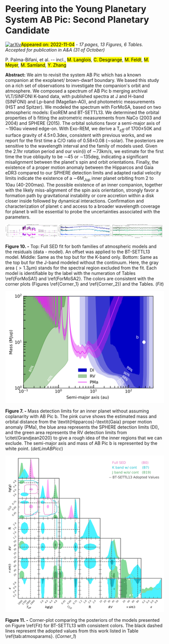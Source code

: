 <div class="macros" style="visibility:hidden;">
$\newcommand{\ensuremath}{}$
$\newcommand{\xspace}{}$
$\newcommand{\object}[1]{\texttt{#1}}$
$\newcommand{\farcs}{{.}''}$
$\newcommand{\farcm}{{.}'}$
$\newcommand{\arcsec}{''}$
$\newcommand{\arcmin}{'}$
$\newcommand{\ion}[2]{#1#2}$
$\newcommand{\textsc}[1]{\textrm{#1}}$
$\newcommand{\hl}[1]{\textrm{#1}}$
$\newcommand{\red}[1]{\textcolor{red}{#1}}$
$\newcommand{\blue}[1]{\textcolor{blue}{#1}}$
$\newcommand{\teal}[1]{\textcolor{teal}{#1}}$
$\newcommand{\cyan}[1]{\textcolor{cyan}{#1}}$
$\newcommand{\violet}[1]{\textcolor{violet}{#1}}$
$\newcommand{\magenta}[1]{\textcolor{magenta}{#1}}$
$\newcommand{\fgreen}[1]{\textcolor{ForestGreen}{#1}}$
$\newcommand{\lgreen}[1]{\textcolor{LimeGreen}{#1}}$
$\newcommand{\nblue}[1]{\textcolor{NavyBlue}{#1}}$
$\newcommand{\theenumi}{\roman{enumi}}$
$\newcommand{\arraystretch}{1.7}$</div>

<div class="macros" style="visibility:hidden;">
$\newcommand{$\ensuremath$}{}$
$\newcommand{$\xspace$}{}$
$\newcommand{$\object$}[1]{\texttt{#1}}$
$\newcommand{$\farcs$}{{.}''}$
$\newcommand{$\farcm$}{{.}'}$
$\newcommand{$\arcsec$}{''}$
$\newcommand{$\arcmin$}{'}$
$\newcommand{$\ion$}[2]{#1#2}$
$\newcommand{$\textsc$}[1]{\textrm{#1}}$
$\newcommand{$\hl$}[1]{\textrm{#1}}$
$\newcommand{$\red$}[1]{\textcolor{red}{#1}}$
$\newcommand{$\blue$}[1]{\textcolor{blue}{#1}}$
$\newcommand{$\teal$}[1]{\textcolor{teal}{#1}}$
$\newcommand{$\cyan$}[1]{\textcolor{cyan}{#1}}$
$\newcommand{$\violet$}[1]{\textcolor{violet}{#1}}$
$\newcommand{$\magenta$}[1]{\textcolor{magenta}{#1}}$
$\newcommand{$\fgreen$}[1]{\textcolor{ForestGreen}{#1}}$
$\newcommand{$\lgreen$}[1]{\textcolor{LimeGreen}{#1}}$
$\newcommand{$\nblue$}[1]{\textcolor{NavyBlue}{#1}}$
$\newcommand{$\theenumi$}{\roman{enumi}}$
$\newcommand{$\arraystretch$}{1.7}$</div>



<div id="title">

# Peering into the Young Planetary System AB Pic:  Second Planetary Candidate

</div>
<div id="comments">

[![arXiv](https://img.shields.io/badge/arXiv-2211.01474-b31b1b.svg)](https://arxiv.org/abs/2211.01474)<mark>Appeared on: 2022-11-04</mark> - _17 pages, 13 Figures, 6 Tables. Accepted for publication in A&A (31 of October)_

</div>
<div id="authors">

P. Palma-Bifani, et al. -- incl., <mark><mark>M. Langlois</mark></mark>, <mark><mark>C. Desgrange</mark></mark>, <mark><mark>M. Feldt</mark></mark>, <mark><mark>M. Meyer</mark></mark>, <mark><mark>M. Samland</mark></mark>, <mark><mark>Y. Zhang</mark></mark>

</div>
<div id="abstract">

**Abstract:** We aim to revisit the system AB Pic which has a known companion at the exoplanet/ brown-dwarf boundary. We based this study on a rich set of observations to investigate the companion's orbit and atmosphere. We composed a spectrum of AB Pic b merging archival VLT/SINFONI K-band data, with published spectra at J and H-band (SINFONI) and Lp-band (Magellan-AO), and photometric measurements (HST and Spitzer). We modeled the spectrum with ForMoSA, based on two atmospheric models: ExoREM and BT-SETTL13. We determined the orbital properties of b fitting the astrometric measurements from NaCo (2003 and 2004) and SPHERE (2015). The orbital solutions favor a semi-major axis of $\sim$190au viewed edge-on. With Exo-REM, we derive a T$_{eff}$ of 1700$\pm$50K and surface gravity of 4.5$\pm$0.3dex, consistent with previous works, and we report for the first time a C/O ratio of 0.58$\pm$0.08 ($\sim$solar). The posteriors are sensitive to the wavelength interval and the family of models used. Given the 2.1hr rotation period and our vsin(i) of $\sim$73km/s, we estimate for the first time the true obliquity to be $\sim$45 or $\sim$135deg, indicating a significant misalignment between the planet's spin and orbit orientations. Finally, the existence of a proper motion anomaly between the Hipparcos and Gaia eDR3 compared to our SPHERE detection limits and adapted radial velocity limits indicate the existence of a $\sim$6M$_{Jup}$ inner planet orbiting from 2 to 10au (40-200mas). The possible existence of an inner companion, together with the likely miss-alignment of the spin axis orientation, strongly favor a formation path by gravitational instability or core accretion within a disk closer inside followed by dynamical interactions. Confirmation and characterization of planet c and access to a broader wavelength coverage for planet b will be essential to probe the uncertainties associated with the parameters. 

</div>

<div id="div_fig1">

<img src="tmp_2211.01474/./img_AB_Pic_b/Full_fit_xlog_for_publication_NS.png" alt="Fig10.1" width="33%"/><img src="tmp_2211.01474/./img_AB_Pic_b/K_fit_for_publication_NS_all.png" alt="Fig10.2" width="33%"/><img src="tmp_2211.01474/./img_AB_Pic_b/J_fit_nocont_for_publication_NS_vel.png" alt="Fig10.3" width="33%"/>

**Figure 10. -** Top: Full SED fit for both families of atmospheric models and the residuals (data - model). An offset was applied to the BT-SETTL13 model.
    Middle: Same as the top but for the K-band only.
    Bottom: Same as the top but for the J-band modeled without the continuum. Here, the gray area ($>1.3  \mu$m) stands for the spectral region excluded from the fit.
    Each model is identifiable by the label with the numeration of Tables \ref{ForMoSA1} and \ref{ForMoSA2}. The colors are consistent with the corner plots (Figures \ref{Corner_1} and \ref{Corner_2}) and the Tables. (*Fit*)

</div>
<div id="div_fig2">

<img src="tmp_2211.01474/./img_AB_Pic_b/detLimits_RVDIPmA.png" alt="Fig7" width="100%"/>

**Figure 7. -** Mass detection limits for an inner planet without assuming coplanarity with AB Pic b. The pink curve shows the estimated mass and orbital distance from the \textit{Hipparcos}-\textit{Gaia} proper motion anomaly (PMa), the blue area represents the SPHERE detection limits (DI), and the green area represents the RV detection limits from \citet{Grandjean2020} to give a rough idea of the inner regions that we can exclude. The semi-major axis and mass of AB Pic b is represented by the white point. (*detLimABPicc*)

</div>
<div id="div_fig3">

<img src="tmp_2211.01474/./img_AB_Pic_b/corner_BTSETTL_paper.png" alt="Fig11" width="100%"/>

**Figure 11. -** Corner-plot comparing the posteriors of the models presented on Figure \ref{Fit} for BT-SETTL13 with consistent colors. The black dashed lines represent the adopted values from this work listed in Table \ref{tab:atmosparams}. (*Corner_1*)

</div>